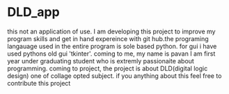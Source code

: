 # DLD_app
this not an application of use. I am developing this project to improve my program skills and get in hand expereince with git hub.the programing langauage used in the entire program is sole based python. for gui i have used pythons old gui 'tkinter'. coming to me, my name is pavan I am first year under graduating student who is extremly passionaite about programming. coming to project, the project is about DLD(digital logic design) one of collage opted subject. if you anything about this feel free to contribute this project
